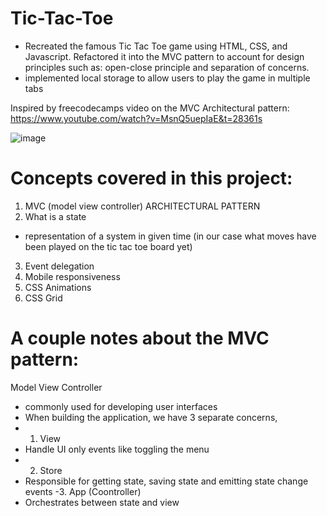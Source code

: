# Tic-Tac-Toe
- Recreated the famous Tic Tac Toe game using HTML, CSS, and Javascript. Refactored it into the MVC pattern to account for design principles such as: open-close principle and separation of concerns. 
- implemented local storage to allow users to play the game in multiple tabs 

Inspired by freecodecamps video on the MVC Architectural pattern: https://www.youtube.com/watch?v=MsnQ5uepIaE&t=28361s

![image](https://user-images.githubusercontent.com/103285267/236647288-43f556aa-c499-4559-a365-1e01461d816b.png)


# Concepts covered in this project:
1. MVC (model view controller) ARCHITECTURAL PATTERN
2. What is a state
- representation of a system in given time (in our case what moves have been played on the tic tac toe board yet)
3. Event delegation
4. Mobile responsiveness
5. CSS Animations
6. CSS Grid

# A couple notes about the MVC pattern:

Model View Controller
- commonly used for developing user interfaces
- When building the application, we have 3 separate concerns,
- 1. View
- Handle UI only events like toggling the menu
- 2. Store
- Responsible for getting state, saving state and emitting state change events
-3. App (Coontroller)
- Orchestrates between state and view








